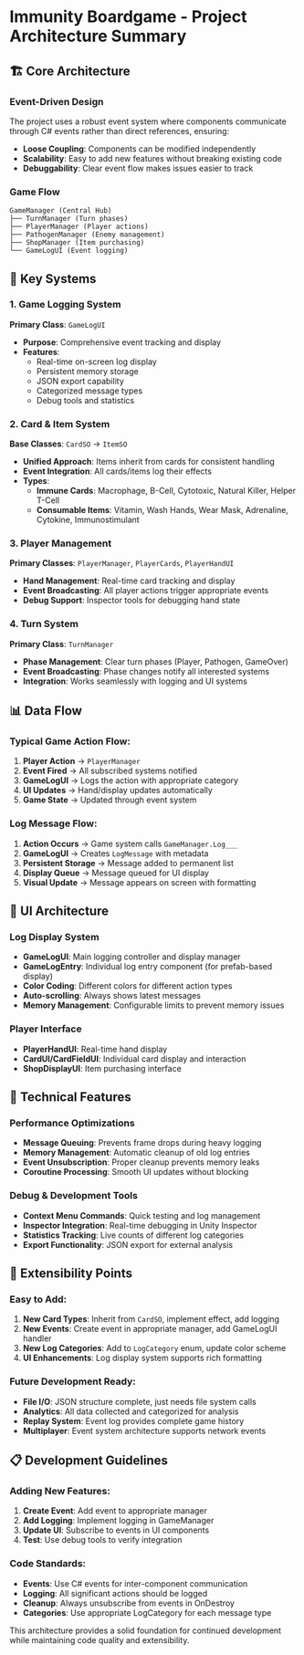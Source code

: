 # Immunity Boardgame - Project Architecture Summary

## 🏗️ Core Architecture

### Event-Driven Design
The project uses a robust event system where components communicate through C# events rather than direct references, ensuring:
- **Loose Coupling**: Components can be modified independently
- **Scalability**: Easy to add new features without breaking existing code
- **Debuggability**: Clear event flow makes issues easier to track

### Game Flow
```
GameManager (Central Hub)
├── TurnManager (Turn phases)
├── PlayerManager (Player actions)
├── PathogenManager (Enemy management)
├── ShopManager (Item purchasing)
└── GameLogUI (Event logging)
```

## 🎯 Key Systems

### 1. Game Logging System
**Primary Class**: `GameLogUI`
- **Purpose**: Comprehensive event tracking and display
- **Features**: 
  - Real-time on-screen log display
  - Persistent memory storage
  - JSON export capability
  - Categorized message types
  - Debug tools and statistics

### 2. Card & Item System
**Base Classes**: `CardSO` → `ItemSO`
- **Unified Approach**: Items inherit from cards for consistent handling
- **Event Integration**: All cards/items log their effects
- **Types**:
  - **Immune Cards**: Macrophage, B-Cell, Cytotoxic, Natural Killer, Helper T-Cell
  - **Consumable Items**: Vitamin, Wash Hands, Wear Mask, Adrenaline, Cytokine, Immunostimulant

### 3. Player Management
**Primary Classes**: `PlayerManager`, `PlayerCards`, `PlayerHandUI`
- **Hand Management**: Real-time card tracking and display
- **Event Broadcasting**: All player actions trigger appropriate events
- **Debug Support**: Inspector tools for debugging hand state

### 4. Turn System
**Primary Class**: `TurnManager`
- **Phase Management**: Clear turn phases (Player, Pathogen, GameOver)
- **Event Broadcasting**: Phase changes notify all interested systems
- **Integration**: Works seamlessly with logging and UI systems

## 📊 Data Flow

### Typical Game Action Flow:
1. **Player Action** → `PlayerManager`
2. **Event Fired** → All subscribed systems notified
3. **GameLogUI** → Logs the action with appropriate category
4. **UI Updates** → Hand/display updates automatically
5. **Game State** → Updated through event system

### Log Message Flow:
1. **Action Occurs** → Game system calls `GameManager.Log___`
2. **GameLogUI** → Creates `LogMessage` with metadata
3. **Persistent Storage** → Message added to permanent list
4. **Display Queue** → Message queued for UI display
5. **Visual Update** → Message appears on screen with formatting

## 🎨 UI Architecture

### Log Display System
- **GameLogUI**: Main logging controller and display manager
- **GameLogEntry**: Individual log entry component (for prefab-based display)
- **Color Coding**: Different colors for different action types
- **Auto-scrolling**: Always shows latest messages
- **Memory Management**: Configurable limits to prevent memory issues

### Player Interface
- **PlayerHandUI**: Real-time hand display
- **CardUI/CardFieldUI**: Individual card display and interaction
- **ShopDisplayUI**: Item purchasing interface

## 🔧 Technical Features

### Performance Optimizations
- **Message Queuing**: Prevents frame drops during heavy logging
- **Memory Management**: Automatic cleanup of old log entries
- **Event Unsubscription**: Proper cleanup prevents memory leaks
- **Coroutine Processing**: Smooth UI updates without blocking

### Debug & Development Tools
- **Context Menu Commands**: Quick testing and log management
- **Inspector Integration**: Real-time debugging in Unity Inspector
- **Statistics Tracking**: Live counts of different log categories
- **Export Functionality**: JSON export for external analysis

## 🚀 Extensibility Points

### Easy to Add:
1. **New Card Types**: Inherit from `CardSO`, implement effect, add logging
2. **New Events**: Create event in appropriate manager, add GameLogUI handler
3. **New Log Categories**: Add to `LogCategory` enum, update color scheme
4. **UI Enhancements**: Log display system supports rich formatting

### Future Development Ready:
- **File I/O**: JSON structure complete, just needs file system calls
- **Analytics**: All data collected and categorized for analysis
- **Replay System**: Event log provides complete game history
- **Multiplayer**: Event system architecture supports network events

## 📋 Development Guidelines

### Adding New Features:
1. **Create Event**: Add event to appropriate manager
2. **Add Logging**: Implement logging in GameManager
3. **Update UI**: Subscribe to events in UI components
4. **Test**: Use debug tools to verify integration

### Code Standards:
- **Events**: Use C# events for inter-component communication
- **Logging**: All significant actions should be logged
- **Cleanup**: Always unsubscribe from events in OnDestroy
- **Categories**: Use appropriate LogCategory for each message type

This architecture provides a solid foundation for continued development while maintaining code quality and extensibility.
